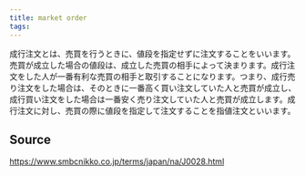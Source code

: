```yaml
---
title: market order
tags: 
---
```


成行注文とは、売買を行うときに、値段を指定せずに注文することをいいます。売買が成立した場合の値段は、成立した売買の相手によって決まります。成行注文をした人が一番有利な売買の相手と取引することになります。つまり、成行売り注文をした場合は、そのときに一番高く買い注文していた人と売買が成立し、成行買い注文をした場合は一番安く売り注文していた人と売買が成立します。成行注文に対し、売買の際に値段を指定して注文することを指値注文といいます。

## Source
https://www.smbcnikko.co.jp/terms/japan/na/J0028.html